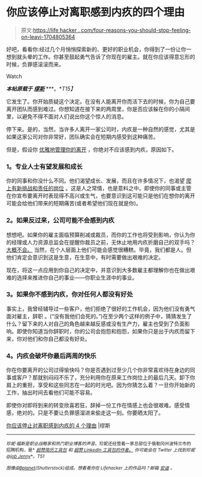 # 你应该停止对离职感到内疚的四个理由

> 原文:[https://life hacker . com/four-reasons-you-should-stop-feeling-on-leavi-1704805364](https://lifehacker.com/four-reasons-you-should-stop-feeling-guilty-about-leavi-1704805364)

好吧，看看你:经过几个月悄悄探索新的、更好的职业机会，你得到了一份让你一想到就头晕的工作。你甚至鼓起勇气告诉了你现在的雇主。就在你应该得意忘形的时候，负罪感滚滚而来。

Watch

***本帖原载于*** [***缪斯***](https://www.themuse.com/advice/4-reasons-you-should-stop-feeling-guilty-about-leaving-your-job) ***。**T15】*

它发生了。你开始质疑这个决定。在没有人能离开你而活下去的时候，你为自己要离开团队而感到难过。你想知道在接下来的两周里，你是否应该躲在你的小隔间里，以避免不得不面对人们说出你这个惊人的消息。

停下来。是的，当然，当许多人离开一家公司时，内疚是一种自然的感觉，尤其是如果这家公司对你非常好，团队确实会在短期内感受到这种痛苦。

但是，假设你 [优雅地管理你的离开](https://www.themuse.com/advice/operation-resignation-6-steps-to-ensure-a-graceful-departure) ，你绝对不应该感到内疚，原因如下。

### **1。专业人士有望发展和成长**

你的同事和你没什么不同。他们渴望成长、发展，而且在许多情况下，也渴望 [爬上有新挑战和责任的岗位](https://lifehacker.com/how-can-i-make-the-transition-easier-after-a-promotion-1505294929) 。这是人之常情，也是意料之中。即使你的同事或主管在你宣布要离开时表现得不高兴或生气，也要意识到这可能只是他们在想你的离开可能会给他们带来的短期痛苦(或者希望他们现在就是你)。

### **2。如果反过来，公司可能不会感到内疚**

想想吧。如果你的雇主面临预算削减或裁员，而你的工作也将受到影响，你认为你的经理或人力资源总监会在提醒你裁员之前，无休止地用内疚折磨自己的双手吗？ [大概不会。](https://lifehacker.com/the-company-you-work-for-is-not-your-friend-1692113529) 当然，在个人层面上他们可能会感觉很糟糕。毕竟，我们都是人。但他们肯定会意识到这是生意，在生意中，有时需要做出艰难的决定。

现在，将这一点应用到你自己的决定中，并意识到大多数雇主都理解你也在做出艰难的选择来推进你自己的事业——你职业生涯中的事业。

### **3。如果你不感到内疚，你对任何人都没有好处**

事实上，我曾经辅导过一些客户，他们拒绝了很好的工作机会，因为他们没有勇气面对雇主，辞职 。(“没有我他们会死的。”)在至少两个这样的例子中，猜猜发生了什么？留下来的人对自己的角色越来越反感或没有生产力，雇主也受到了负面影响。即使你知道当你辞职时，你的公司会抱怨和抱怨，如果你只是出于内疚而留下来，你对他们和你自己都没有好处。

### **4。内疚会破坏你最后两周的快乐**

你在你要离开的公司过得愉快吗？你是否遇到过至少几个你非常喜欢待在身边的同事或客户？那就别闷闷不乐了，充分利用你在原来工作岗位上的最后几天。卸下你肩上的重担，享受和这些同志在一起的时光吧。因为你猜怎么着？一旦你开始新的工作，抽出时间去看他们可能不容易。

即使你对即将到来的转变欣喜若狂，辞掉一份工作在情感上也会很艰难。感受情感，绝对的。只是不要让负罪感溜进来偷走这一刻。你要晒太阳了。

[你应该停止对离职感到内疚的 4 个理由](https://www.themuse.com/advice/4-reasons-you-should-stop-feeling-guilty-about-leaving-your-job) |缪斯

* * *

<small>*珍妮·福斯是职业战略家和热门职业博客的声音*</small>[<small></small>](http://www.jobjenny.com/)*<small>*。珍妮还经营着一家总部位于俄勒冈州波特兰市的招聘机构，是*</small> [<small>*超赞简历工具包*</small>](http://www.jobjenny.com/awesome-resume-kit) <small>*和*</small> [<small>*超赞 LinkedIn 工具包的作者。*</small>](http://www.jobjenny.com/linkedin-kit) <small>*你可能会在 Twitter 上找到珍妮@*</small>[<small>*job Jenny*</small>](http://twitter.com/jobjenny)<small>*。*T51</small>* 

**<small>图像由</small>*[*<small>Bplanet</small>*](http://www.shutterstock.com/pic-220339390/stock-vector-retirement.html)*<small>(Shutterstock)组成。想看看你在 Lifehacker 上的作品吗？邮箱</small>* [*<small>安迪</small>*](mailto:andy@lifehacker.com) *<small>。</small>**